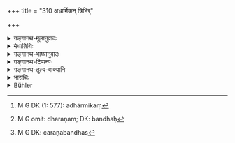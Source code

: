 +++
title = "310 अधार्मिकन् त्रिभिर्"

+++

<details><summary>गङ्गानथ-मूलानुवादः</summary>

He shall carefully suppress the unrighteous by three modes (of restraint)—by imprisonment, by enchaining and by various forms of ‘immolation.’—(310)
</details>

<details><summary>मेधातिथिः</summary>

अर्थवादैर् दृढीकृत्य निग्रहविधिम् इदानीं प्रस्तौति । **अधार्मिकः**[^३१९] प्रकरणाच् चौरः । तं **त्रिभिर्** नियमनप्रकारैर् **निगृह्णीयान्** नियच्छेत् । **न्यायो** नियामकः । **निरोधनं** राजदुर्गे बन्धनागारे धरणम्[^३२०] । **बन्धस्**[^३२१] तत्रैव रज्जुनिगडादिभिर् अस्वातन्त्र्योत्पादनम् । **विविधो वधस्** ताडनाद् आरभ्य शरीरनाशनात् प्राणत्यागपर्यन्तः । निर्देशाद् एव त्रित्वे लब्धे **त्रिभिर्** इति वचनम् अन्येषाम् अपि नियमनप्रकाराणां परिग्रहणार्थम् । तेन तप्ततैलसेकादयो ऽपि परिगृहीता भवन्ति ॥ ८.३१० ॥


[^३२१]:
     M G DK: caraṇabandhas


[^३२०]:
     M G omit: dharaṇam; DK: bandhaḥ


[^३१९]:
     M G DK (1: 577): adhārmikaṃ



## ०४
</details>

<details><summary>गङ्गानथ-भाष्यानुवादः</summary>

Having duly emphasised, by means of valedictory declarations, the duty of restraining thieves, the text proceeds to lay down the law regarding punishments.

‘*The unrighteous*’—stands, in this context, for the *thief*; him the king shall ‘*suppress*’—keep in cheek—‘*by three modes of restraint*,’— the term ‘*nyāy*? (*nyāya*?)’ being used in the literal sense of ‘restraint.’

‘*Imprisonment*,’—confinement in the royal fort, or in the prison-house.

‘*Enchaining*’— keeping in the prison-house, but in chains. ‘*Various forms of immolation*,’—*i.e*., beginning from *beating* and ending with actual *death* caused by the killing of the body.

That the methods of restraint are *three* would have been clear from the enumeration itself; hence the addition of the epithet ‘*three*’ is to be taken as serving the purpose of indicating that there are other methods of restraint also; such as the pouring of heated oil and so forth.—(310)
</details>

<details><summary>गङ्गानथ-टिप्पन्यः</summary>

This verse is quoted in *Vivādaratnākara* (p. 630), which adds the
following notes:—‘*Adhārmikam*’ means, from the context, the
thief,—‘*nyāyaiḥ*’, restraints, checks,—‘*nirodhana*’, throwing into
prison,—‘*bandha*’, restricting freedom by means of chains and so forth,
—‘*vividhena vadhena*’, in the form of *beating* and the like.
</details>

<details><summary>गङ्गानथ-तुल्य-वाक्यानि</summary>

**(verses 8.310-311)**

*Nārada* (Theft, 61).—‘Let the King practise the duties of his office,
and follow the rule of inflicting punishments, faithful to the tenets of
the sacred law. Let him accordingly, as governor, destroy the
evil-doers, after having traced them by the application of cunning
stratagems and arrested them.’

*Bṛhaspati* (27.4 *et seq*.).—‘When he has discovered an offender, the
King shall inflict one of the various kinds of punishments on him,
*viz*., gentle admonition, harsh reproof, corporal punishment, or one of
the four gradations of fines; he shall inflict gentle admonition when
the offence is very light; harsh reproof, for a crime of the first
degree; a fine for crime of the middle degree, and arrest in the case of
high treason. Banishment also may be resorted to by the King.’
</details>

<details><summary>भारुचिः</summary>

ताडनादिना यथापराधम् । यो यथापराध्यति, तं तथापराधानुरूपेण दण्डेन योजयेद् अरागद्वेषो धर्मतुलाम् आश्रित्य । कस्य पुनर् हेतोः । येन — ॥ ८.३०९ ॥
</details>

<details><summary>Bühler</summary>

310	Let him carefully restrain the wicked by three methods,- by imprisonment by putting them in fetters, and by various (kinds of) corporal punishments.
</details>
